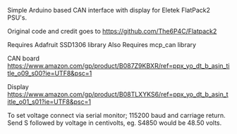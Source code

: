 Simple Arduino based CAN interface with display for Eletek FlatPack2 PSU's.

Original code and credit goes to https://github.com/The6P4C/Flatpack2

Requires Adafruit SSD1306 library
Also Requires mcp_can library

CAN board
https://www.amazon.com/gp/product/B087Z9KBXR/ref=ppx_yo_dt_b_asin_title_o09_s00?ie=UTF8&psc=1

Display
https://www.amazon.com/gp/product/B08TLXYKS6/ref=ppx_yo_dt_b_asin_title_o01_s01?ie=UTF8&psc=1

To set voltage connect via serial monitor; 115200 baud and carriage return.  Send S followed by voltage in centivolts, eg. S4850 would be 48.50 volts.
